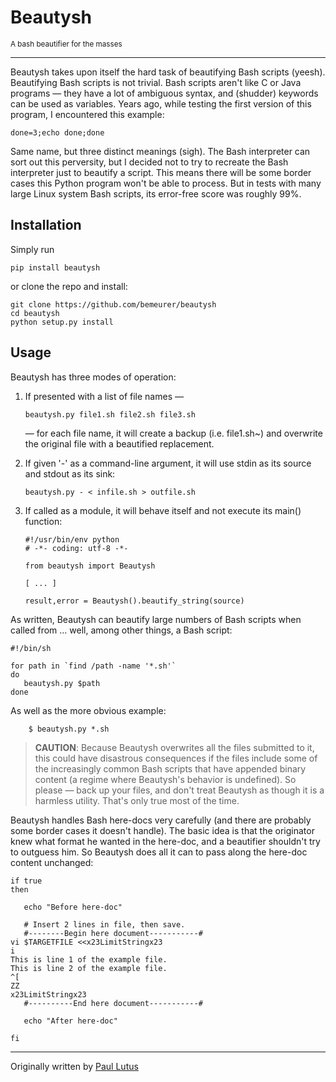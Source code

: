 # Beautysh

<sup>A bash beautifier for the masses</sup>

________________________________________________________________________________

Beautysh takes upon itself the hard task of beautifying Bash scripts (yeesh).
Beautifying Bash scripts is not trivial. Bash scripts aren't like C or Java
programs — they have a lot of ambiguous syntax, and (shudder) keywords can be
used as variables. Years ago, while testing the first version of this program,
I encountered this example:
```shell
done=3;echo done;done
```
Same name, but three distinct meanings (sigh). The Bash interpreter can sort out
 this perversity, but I decided not to try to recreate the Bash interpreter just
 to beautify a script. This means there will be some border cases this Python
program won't be able to process. But in tests with many large Linux system
Bash scripts, its error-free score was roughly 99%.

## Installation

Simply run
```shell
pip install beautysh
```
or clone the repo and install:
```shell
git clone https://github.com/bemeurer/beautysh
cd beautysh
python setup.py install
```

## Usage

Beautysh has three modes of operation:

1.  If presented with a list of file names —
    ```shell
    beautysh.py file1.sh file2.sh file3.sh
    ```
    — for each file name, it will create a backup (i.e. file1.sh~) and overwrite
     the original file with a beautified replacement.

2.  If given '-' as a command-line argument, it will use stdin as its source and
stdout as its sink:
    ```shell
    beautysh.py - < infile.sh > outfile.sh
    ```

3.  If called as a module, it will behave itself and not execute its main()
function:
    ```shell
    #!/usr/bin/env python
    # -*- coding: utf-8 -*-

    from beautysh import Beautysh

    [ ... ]

    result,error = Beautysh().beautify_string(source)
    ```

As written, Beautysh can beautify large numbers of Bash scripts when called
from ... well, among other things, a Bash script:
```shell
#!/bin/sh

for path in `find /path -name '*.sh'`
do
   beautysh.py $path
done
```
As well as the more obvious example:
```shell
    $ beautysh.py *.sh
```

> **CAUTION**: Because Beautysh overwrites all the files submitted to it, this
> could have disastrous consequences if the files include some of the
> increasingly common Bash scripts that have appended binary content (a regime
> where Beautysh's behavior is undefined). So please — back up your files,
> and don't treat Beautysh as though it is a harmless utility. That's only true
> most of the time.

Beautysh handles Bash here-docs very carefully (and there are probably some
border cases it doesn't handle). The basic idea is that the originator knew what
 format he wanted in the here-doc, and a beautifier shouldn't try to outguess
him. So Beautysh does all it can to pass along the here-doc content
unchanged:
```shell
if true
then

   echo "Before here-doc"

   # Insert 2 lines in file, then save.
   #--------Begin here document-----------#
vi $TARGETFILE <<x23LimitStringx23
i
This is line 1 of the example file.
This is line 2 of the example file.
^[
ZZ
x23LimitStringx23
   #----------End here document-----------#

   echo "After here-doc"

fi
```
________________________________________________________________________________

Originally written by [Paul Lutus](http://arachnoid.com/python/beautify_bash_program.html)
